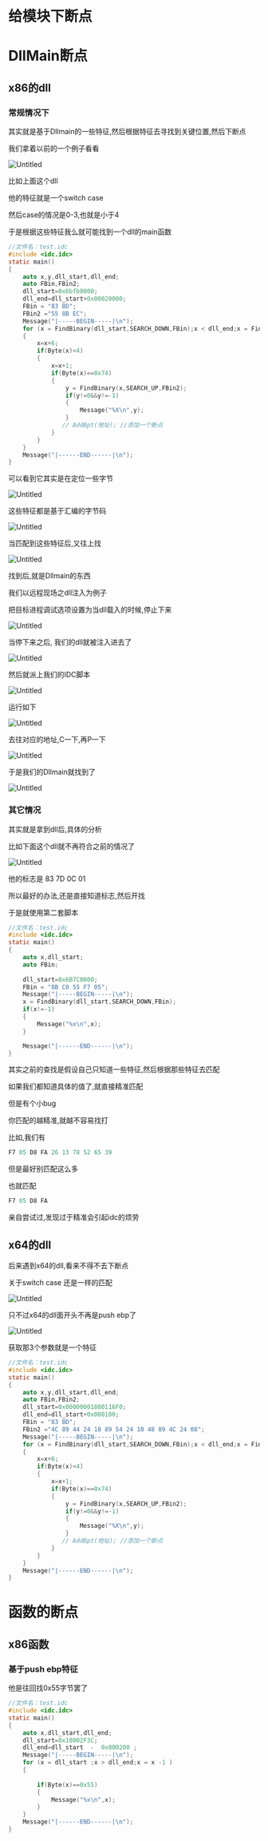 # 给模块下断点

# DllMain断点

## x86的dll

### 常规情况下

其实就是基于Dllmain的一些特征,然后根据特征去寻找到关键位置,然后下断点

我们拿着以前的一个例子看看

![Untitled](%E7%BB%99%E6%A8%A1%E5%9D%97%E4%B8%8B%E6%96%AD%E7%82%B9%202577cc91fd3b4b2a82622392688b452e/Untitled.png)

比如上面这个dll

他的特征就是一个switch case

然后case的情况是0-3,也就是小于4

于是根据这些特征我么就可能找到一个dll的main函数

```c
//文件名：test.idc
#include <idc.idc>
static main()
{
    auto x,y,dll_start,dll_end;
    auto FBin,FBin2;
    dll_start=0x6bfb0000;
    dll_end=dll_start+0x00020000;
    FBin = "83 BD";
    FBin2 ="55 8B EC";
    Message("|-----BEGIN-----|\n");
    for (x = FindBinary(dll_start,SEARCH_DOWN,FBin);x < dll_end;x = FindBinary(x,0x03,FBin))
    {    
        x=x+6;
        if(Byte(x)<4)
        {         
            x=x+1;
            if(Byte(x)==0x74)
            {
                y = FindBinary(x,SEARCH_UP,FBin2);
                if(y!=0&&y!=-1)
                {
                    Message("%X\n",y);
                }         
               // AddBpt(地址); //添加一个断点
            }
        }
    }
    Message("|------END------|\n");
}
```

可以看到它其实是在定位一些字节

![Untitled](%E7%BB%99%E6%A8%A1%E5%9D%97%E4%B8%8B%E6%96%AD%E7%82%B9%202577cc91fd3b4b2a82622392688b452e/Untitled%201.png)

这些特征都是基于汇编的字节码

![Untitled](%E7%BB%99%E6%A8%A1%E5%9D%97%E4%B8%8B%E6%96%AD%E7%82%B9%202577cc91fd3b4b2a82622392688b452e/Untitled%202.png)

当匹配到这些特征后,又往上找

![Untitled](%E7%BB%99%E6%A8%A1%E5%9D%97%E4%B8%8B%E6%96%AD%E7%82%B9%202577cc91fd3b4b2a82622392688b452e/Untitled%203.png)

找到后,就是Dllmain的东西

我们以远程现场之dll注入为例子

把目标进程调试选项设置为当dll载入的时候,停止下来

![Untitled](%E7%BB%99%E6%A8%A1%E5%9D%97%E4%B8%8B%E6%96%AD%E7%82%B9%202577cc91fd3b4b2a82622392688b452e/Untitled%204.png)

当停下来之后, 我们的dll就被注入进去了

![Untitled](%E7%BB%99%E6%A8%A1%E5%9D%97%E4%B8%8B%E6%96%AD%E7%82%B9%202577cc91fd3b4b2a82622392688b452e/Untitled%205.png)

然后就派上我们的IDC脚本

![Untitled](%E7%BB%99%E6%A8%A1%E5%9D%97%E4%B8%8B%E6%96%AD%E7%82%B9%202577cc91fd3b4b2a82622392688b452e/Untitled%206.png)

运行如下

![Untitled](%E7%BB%99%E6%A8%A1%E5%9D%97%E4%B8%8B%E6%96%AD%E7%82%B9%202577cc91fd3b4b2a82622392688b452e/Untitled%207.png)

去往对应的地址,C一下,再P一下

![Untitled](%E7%BB%99%E6%A8%A1%E5%9D%97%E4%B8%8B%E6%96%AD%E7%82%B9%202577cc91fd3b4b2a82622392688b452e/Untitled%208.png)

于是我们的Dllmain就找到了

![Untitled](%E7%BB%99%E6%A8%A1%E5%9D%97%E4%B8%8B%E6%96%AD%E7%82%B9%202577cc91fd3b4b2a82622392688b452e/Untitled%209.png)

### 其它情况

其实就是拿到dll后,具体的分析

比如下面这个dll就不再符合之前的情况了

![Untitled](%E7%BB%99%E6%A8%A1%E5%9D%97%E4%B8%8B%E6%96%AD%E7%82%B9%202577cc91fd3b4b2a82622392688b452e/Untitled%2010.png)

他的标志是 83 7D 0C 01 

所以最好的办法,还是直接知道标志,然后开找

于是就使用第二套脚本

```c
//文件名：test.idc
#include <idc.idc>
static main()
{
    auto x,dll_start;
    auto FBin;
    
    dll_start=0x6B7C0000;
    FBin = "8B C0 55 F7 05";
    Message("|-----BEGIN-----|\n");
    x = FindBinary(dll_start,SEARCH_DOWN,FBin);
    if(x!=-1)
    {
        Message("%x\n",x);
    }

    Message("|------END------|\n");
}
```

其实之前的查找是假设自己只知道一些特征,然后根据那些特征去匹配

如果我们都知道具体的值了,就直接精准匹配

但是有个小bug

你匹配的越精准,就越不容易找打

比如,我们有

```c
F7 05 D8 FA 26 13 78 52 65 39
```

但是最好别匹配这么多

也就匹配

```c
F7 05 D8 FA
```

亲自尝试过,发现过于精准会引起idc的烦劳

## x64的dll

后来遇到x64的dll,看来不得不去下断点

关于switch case 还是一样的匹配

![Untitled](%E7%BB%99%E6%A8%A1%E5%9D%97%E4%B8%8B%E6%96%AD%E7%82%B9%202577cc91fd3b4b2a82622392688b452e/Untitled%2011.png)

只不过x64的dll面开头不再是push ebp了

![Untitled](%E7%BB%99%E6%A8%A1%E5%9D%97%E4%B8%8B%E6%96%AD%E7%82%B9%202577cc91fd3b4b2a82622392688b452e/Untitled%2012.png)

获取那3个参数就是一个特征

```c
//文件名：test.idc
#include <idc.idc>
static main()
{
    auto x,y,dll_start,dll_end;
    auto FBin,FBin2;
    dll_start=0x00000001800116F0;
    dll_end=dll_start+0x000100;
    FBin = "83 BD";
    FBin2 ="4C 89 44 24 18 89 54 24 10 48 89 4C 24 08";
    Message("|-----BEGIN-----|\n");
    for (x = FindBinary(dll_start,SEARCH_DOWN,FBin);x < dll_end;x = FindBinary(x,0x03,FBin))
    {    
        x=x+6;
        if(Byte(x)<4)
        {         
            x=x+1;
            if(Byte(x)==0x74)
            {
                y = FindBinary(x,SEARCH_UP,FBin2);
                if(y!=0&&y!=-1)
                {
                    Message("%X\n",y);
                }         
               // AddBpt(地址); //添加一个断点
            }
        }
    }
    Message("|------END------|\n");
}
```

# 函数的断点

## x86函数

### 基于push ebp特征

他是往回找0x55字节罢了

```c
//文件名：test.idc
#include <idc.idc>
static main()
{
    auto x,dll_start,dll_end;
    dll_start=0x10002F3C;
    dll_end=dll_start  -  0x000200 ;
    Message("|-----BEGIN-----|\n");
    for (x = dll_start ;x > dll_end;x = x -1 )
    {    
        
        if(Byte(x)==0x55)
        {
            Message("%x\n",x);
        }
    }
    Message("|------END------|\n");
}
```